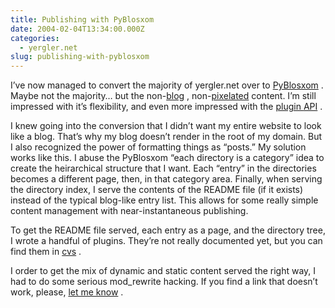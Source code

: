 ```yaml
---
title: Publishing with PyBlosxom
date: 2004-02-04T13:34:00.000Z
categories:
  - yergler.net
slug: publishing-with-pyblosxom
---
```

I’ve now managed to convert the majority of yergler.net over to [PyBlosxom][1] . Maybe not the majority… but the non-[blog][2] , non-[pixelated][3]  content. I’m still impressed with it’s flexibility, and even more impressed with the [plugin <span class="caps">API</span>][4] .

I knew going into the conversion that I didn’t want my entire website to look like a blog. That’s why my blog doesn’t render in the root of my domain. But I also recognized the power of formatting things as “posts.” My solution works like this. I abuse the PyBlosxom “each directory is a category” idea to create the heirarchical structure that I want. Each “entry” in the directories becomes a different page, then, in that category area. Finally, when serving the directory index, I serve the contents of the <span class="caps">README</span> file (if it exists) instead of the typical blog-like entry list. This allows for some really simple content management with near-instantaneous publishing.

To get the <span class="caps">README</span> file served, each entry as a page, and the directory tree, I wrote a handful of plugins. They’re not really documented yet, but you can find them in [cvs][5] .

I order to get the mix of dynamic and static content served the right way, I had to do some serious mod_rewrite hacking. If you find a link that doesn’t work, please, [let me know][6]  .



 [1]: http://roughingit.subtlehints.net/pyblosxom/
 [2]: /averages
 [3]: http://pixels.yergler.net
 [4]: http://roughingit.subtlehints.net/docs/public/ReadMeForPlugins-module.html
 [5]: http://yergler.net/cvs/viewcvs.cgi/pyblosxom/
 [6]: /contact
